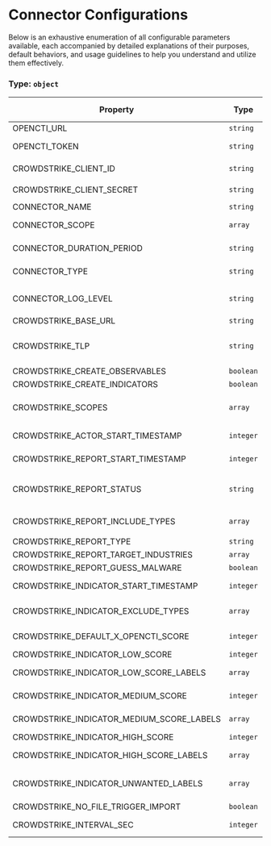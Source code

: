 # Connector Configurations

Below is an exhaustive enumeration of all configurable parameters available, each accompanied by detailed explanations of their purposes, default behaviors, and usage guidelines to help you understand and utilize them effectively.

### Type: `object`

| Property | Type | Required | Possible values | Default | Description |
| -------- | ---- | -------- | --------------- | ------- | ----------- |
| OPENCTI_URL | `string` | ✅ | Format: [`uri`](https://json-schema.org/understanding-json-schema/reference/string#built-in-formats) |  | The OpenCTI platform URL. |
| OPENCTI_TOKEN | `string` | ✅ | string |  | The token of the user who represents the connector in the OpenCTI platform. |
| CROWDSTRIKE_CLIENT_ID | `string` | ✅ | Format: [`password`](https://json-schema.org/understanding-json-schema/reference/string#built-in-formats) |  | CrowdStrike API client ID for authentication. |
| CROWDSTRIKE_CLIENT_SECRET | `string` | ✅ | Format: [`password`](https://json-schema.org/understanding-json-schema/reference/string#built-in-formats) |  | CrowdStrike API client secret for authentication. |
| CONNECTOR_NAME | `string` |  | string | `"CrowdStrike"` | Name of the connector. |
| CONNECTOR_SCOPE | `array` |  | string | `["crowdstrike"]` | The scope or type of data the connector is importing, either a MIME type or Stix Object (for information only). |
| CONNECTOR_DURATION_PERIOD | `string` |  | string | `"PT1H"` | ISO8601 Duration format starting with 'P' for Period (e.g., 'PT30M' for 30 minutes). |
| CONNECTOR_TYPE | `string` |  | string | `"EXTERNAL_IMPORT"` | Should always be set to EXTERNAL_IMPORT for this connector. |
| CONNECTOR_LOG_LEVEL | `string` |  | `debug` `info` `warn` `warning` `error` | `"error"` | Determines the verbosity of the logs. |
| CROWDSTRIKE_BASE_URL | `string` |  | Format: [`uri`](https://json-schema.org/understanding-json-schema/reference/string#built-in-formats) | `"https://api.crowdstrike.com"` | CrowdStrike API base URL. |
| CROWDSTRIKE_TLP | `string` |  | `red` `amber+strict` `amber` `green` `clear` | `"amber+strict"` | Default Traffic Light Protocol (TLP) marking for imported data. |
| CROWDSTRIKE_CREATE_OBSERVABLES | `boolean` |  | boolean | `true` | Whether to create observables in OpenCTI. |
| CROWDSTRIKE_CREATE_INDICATORS | `boolean` |  | boolean | `true` | Whether to create indicators in OpenCTI. |
| CROWDSTRIKE_SCOPES | `array` |  | string | `["actor", "report", "indicator", "yara_master", "snort_suricata_master"]` | Comma-separated list of scopes to enable. Available: actor, report, indicator, yara_master, snort_suricata_master. |
| CROWDSTRIKE_ACTOR_START_TIMESTAMP | `integer` |  | integer | `0` | Unix timestamp from which to start importing actors. BEWARE: 0 means ALL actors! |
| CROWDSTRIKE_REPORT_START_TIMESTAMP | `integer` |  | integer |  | Unix timestamp from which to start importing reports. Default is 30 days ago. BEWARE: 0 means ALL reports! |
| CROWDSTRIKE_REPORT_STATUS | `string` |  | `New` `In Progress` `Analyzed` `Closed` | `"New"` | Report status filter. |
| CROWDSTRIKE_REPORT_INCLUDE_TYPES | `array` |  | string | `["notice", "tipper", "intelligence report", "periodic report"]` | Comma-separated list of report types to include. |
| CROWDSTRIKE_REPORT_TYPE | `string` |  | string | `"threat-report"` | OpenCTI report type for imported reports. |
| CROWDSTRIKE_REPORT_TARGET_INDUSTRIES | `array` |  | string | `null` | Comma-separated list of target industries to filter reports. |
| CROWDSTRIKE_REPORT_GUESS_MALWARE | `boolean` |  | boolean | `false` | Whether to use report tags to guess related malware. |
| CROWDSTRIKE_INDICATOR_START_TIMESTAMP | `integer` |  | integer |  | Unix timestamp from which to start importing indicators. Default is 30 days ago. BEWARE: 0 means ALL indicators! |
| CROWDSTRIKE_INDICATOR_EXCLUDE_TYPES | `array` |  | string | `["hash_ion", "hash_md5", "hash_sha1", "password", "username"]` | Comma-separated list of indicator types to exclude from import. |
| CROWDSTRIKE_DEFAULT_X_OPENCTI_SCORE | `integer` |  | `0 < x ` | `50` | Default confidence score for entities without explicit score. |
| CROWDSTRIKE_INDICATOR_LOW_SCORE | `integer` |  | `0 < x ` | `40` | Score assigned to indicators with low confidence labels. |
| CROWDSTRIKE_INDICATOR_LOW_SCORE_LABELS | `array` |  | string | `["MaliciousConfidence/Low"]` | Comma-separated list of labels indicating low confidence. |
| CROWDSTRIKE_INDICATOR_MEDIUM_SCORE | `integer` |  | `0 < x ` | `60` | Score assigned to indicators with medium confidence labels. |
| CROWDSTRIKE_INDICATOR_MEDIUM_SCORE_LABELS | `array` |  | string | `["MaliciousConfidence/Medium"]` | Comma-separated list of labels indicating medium confidence. |
| CROWDSTRIKE_INDICATOR_HIGH_SCORE | `integer` |  | `0 < x ` | `80` | Score assigned to indicators with high confidence labels. |
| CROWDSTRIKE_INDICATOR_HIGH_SCORE_LABELS | `array` |  | string | `["MaliciousConfidence/High"]` | Comma-separated list of labels indicating high confidence. |
| CROWDSTRIKE_INDICATOR_UNWANTED_LABELS | `array` |  | string | `null` | Comma-separated list of unwanted labels to filter out indicators. Can be used to filter low confidence indicators: 'MaliciousConfidence/Low,MaliciousConfidence/Medium'. |
| CROWDSTRIKE_NO_FILE_TRIGGER_IMPORT | `boolean` |  | boolean | `true` | Whether to trigger import without file dependencies. |
| CROWDSTRIKE_INTERVAL_SEC | `integer` |  | `0 < x ` | `1800` | Polling interval in seconds for fetching data (used when duration_period is not set). |
